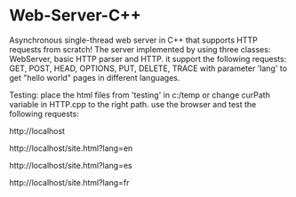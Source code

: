 # Web-Server-C++
Asynchronous single-thread web server in C++
that supports HTTP requests from scratch!
The server implemented by using three classes:
WebServer, basic HTTP parser and HTTP.
it support the following requests:
GET, POST, HEAD, OPTIONS, PUT, DELETE, TRACE
with parameter 'lang' to get "hello world" pages in different languages.

Testing:
place the html files from 'testing' in c:/temp
or change curPath variable in HTTP.cpp to the right path.
use the browser and test the following requests:

http://localhost

http://localhost/site.html?lang=en

http://localhost/site.html?lang=es

http://localhost/site.html?lang=fr
